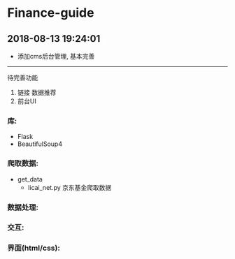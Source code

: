 # Finance-guide

## 2018-08-13 19:24:01
  * 添加cms后台管理, 基本完善

  ---
  待完善功能
  1. 链接 数据推荐
  2. 前台UI
  


### 库:

- Flask
- BeautifulSoup4

### 爬取数据:
  - get_data
    - licai_net.py  京东基金爬取数据


### 数据处理:



### 交互:


### 界面(html/css):

  

